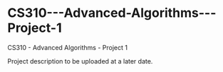 # CS310---Advanced-Algorithms---Project-1
CS310 - Advanced Algorithms - Project 1

Project description to be uploaded at a later date.
